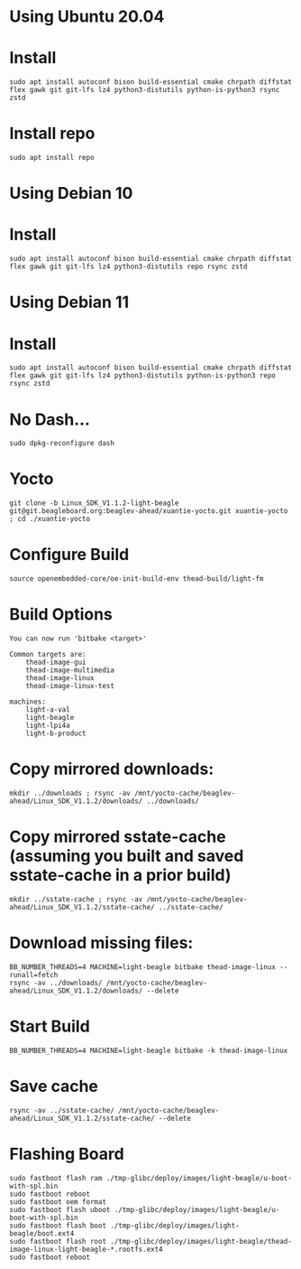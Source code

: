 # Using Ubuntu 20.04

# Install

```
sudo apt install autoconf bison build-essential cmake chrpath diffstat flex gawk git git-lfs lz4 python3-distutils python-is-python3 rsync zstd
```

# Install repo
```
sudo apt install repo
```

# Using Debian 10

# Install

```
sudo apt install autoconf bison build-essential cmake chrpath diffstat flex gawk git git-lfs lz4 python3-distutils repo rsync zstd
```

# Using Debian 11

# Install

```
sudo apt install autoconf bison build-essential cmake chrpath diffstat flex gawk git git-lfs lz4 python3-distutils python-is-python3 repo rsync zstd
```

# No Dash...
```
sudo dpkg-reconfigure dash
```

# Yocto

```
git clone -b Linux_SDK_V1.1.2-light-beagle git@git.beagleboard.org:beaglev-ahead/xuantie-yocto.git xuantie-yocto ; cd ./xuantie-yocto
```

# Configure Build

```
source openembedded-core/oe-init-build-env thead-build/light-fm
```

# Build Options
```
You can now run 'bitbake <target>'

Common targets are:
    thead-image-gui
    thead-image-multimedia
    thead-image-linux
    thead-image-linux-test

machines:
    light-a-val
    light-beagle
    light-lpi4a
    light-b-product
```

# Copy mirrored downloads:

```
mkdir ../downloads ; rsync -av /mnt/yocto-cache/beaglev-ahead/Linux_SDK_V1.1.2/downloads/ ../downloads/
```

# Copy mirrored sstate-cache (assuming you built and saved sstate-cache in a prior build)

```
mkdir ../sstate-cache ; rsync -av /mnt/yocto-cache/beaglev-ahead/Linux_SDK_V1.1.2/sstate-cache/ ../sstate-cache/
```

# Download missing files:

```
BB_NUMBER_THREADS=4 MACHINE=light-beagle bitbake thead-image-linux --runall=fetch
rsync -av ../downloads/ /mnt/yocto-cache/beaglev-ahead/Linux_SDK_V1.1.2/downloads/ --delete
```

# Start Build

```
BB_NUMBER_THREADS=4 MACHINE=light-beagle bitbake -k thead-image-linux
```

# Save cache

```
rsync -av ../sstate-cache/ /mnt/yocto-cache/beaglev-ahead/Linux_SDK_V1.1.2/sstate-cache/ --delete
```
#

# Flashing Board

```
sudo fastboot flash ram ./tmp-glibc/deploy/images/light-beagle/u-boot-with-spl.bin
sudo fastboot reboot
sudo fastboot oem format
sudo fastboot flash uboot ./tmp-glibc/deploy/images/light-beagle/u-boot-with-spl.bin
sudo fastboot flash boot ./tmp-glibc/deploy/images/light-beagle/boot.ext4
sudo fastboot flash root ./tmp-glibc/deploy/images/light-beagle/thead-image-linux-light-beagle-*.rootfs.ext4
sudo fastboot reboot
```
#